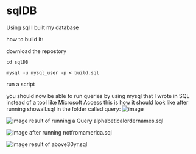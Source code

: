 # sqlDB
Using sql I built my database


how to build it:

download the repostory
```
cd sqlDB
```
```
mysql -u mysql_user -p < build.sql
```
run a script

you should now be able to run queries by using mysql
that I wrote in SQL instead of a tool like Microsoft Access
this is how it should look like after running showall.sql in the folder called query:
![image](https://github.com/olssonik/sqlDB/assets/78812304/8337676a-c3ff-4c12-9cf1-5b51c34a352c)



![image](https://github.com/olssonik/sqlDB/assets/78812304/5aa2333e-a0b4-4bf2-ab63-1c0bcffe5e70)
result of running a Query alphabeticalordernames.sql

![image](https://github.com/olssonik/sqlDB/assets/78812304/270f4075-3c06-46a8-8d9e-a53a33c6bf11)
 after running notfromamerica.sql


![image](https://github.com/olssonik/sqlDB/assets/78812304/0d0dc10c-f382-45af-8aac-e69595ae3bce)
result of above30yr.sql
